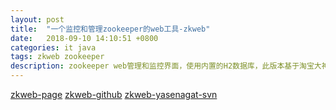 ```yaml
---
layout: post
title:  "一个监控和管理zookeeper的web工具-zkweb"
date:   2018-09-10 14:10:51 +0800
categories: it java
tags: zkweb zookeeper
description: zookeeper web管理和监控界面，使用内置的H2数据库，此版本基于淘宝大神yasenagat的zkWeb源码基础之上进行了大幅升级和修改
---
```


[zkweb-page][zkweb-page]
[zkweb-github][zkweb-github]
[zkweb-yasenagat-svn][zkweb-yasenagat-svn]

[zkweb-page]: https://blog.csdn.net/zhitom/article/details/80839496
[zkweb-github]:   https://github.com/zhitom/zkweb
[zkweb-yasenagat-svn]: http://code.taobao.org/svn/zkweb/
